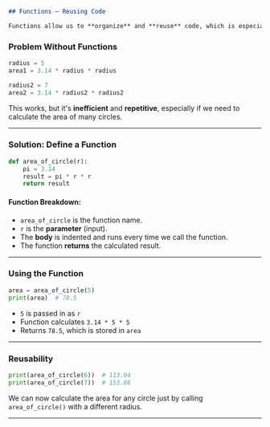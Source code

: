 
````markdown
## Functions – Reusing Code

Functions allow us to **organize** and **reuse** code, which is especially useful when performing the same task multiple times (like calculating the area of circles with different radii).
````
### Problem Without Functions

```python
radius = 5
area1 = 3.14 * radius * radius

radius2 = 7
area2 = 3.14 * radius2 * radius2
```

This works, but it's **inefficient** and **repetitive**, especially if we need to calculate the area of many circles.

---

### Solution: Define a Function

```python
def area_of_circle(r):
    pi = 3.14
    result = pi * r * r
    return result
```

#### Function Breakdown:

* `area_of_circle` is the function name.
* `r` is the **parameter** (input).
* The **body** is indented and runs every time we call the function.
* The function **returns** the calculated result.

---

### Using the Function

```python
area = area_of_circle(5)
print(area)  # 78.5
```

* `5` is passed in as `r`
* Function calculates `3.14 * 5 * 5`
* Returns `78.5`, which is stored in `area`

---

### Reusability

```python
print(area_of_circle(6))  # 113.04
print(area_of_circle(7))  # 153.86
```

We can now calculate the area for any circle just by calling `area_of_circle()` with a different radius.


---





